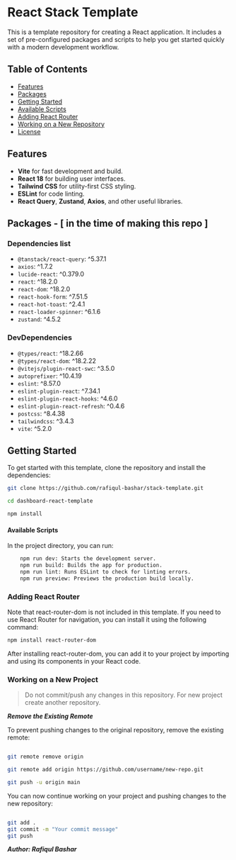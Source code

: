 # React Stack Template

This is a template repository for creating a React application. It includes a set of pre-configured packages and scripts to help you get started quickly with a modern development workflow.

## Table of Contents

- [Features](#features)
- [Packages](#packages)
- [Getting Started](#getting-started)
- [Available Scripts](#available-scripts)
- [Adding React Router](#adding-react-router)
- [Working on a New Repository](#working-on-a-new-repository)
- [License](#license)

## Features

- **Vite** for fast development and build.
- **React 18** for building user interfaces.
- **Tailwind CSS** for utility-first CSS styling.
- **ESLint** for code linting.
- **React Query**, **Zustand**, **Axios**, and other useful libraries.

## Packages - [ in the time of making this repo ]

### Dependencies list

- `@tanstack/react-query`: ^5.37.1
- `axios`: ^1.7.2
- `lucide-react`: ^0.379.0
- `react`: ^18.2.0
- `react-dom`: ^18.2.0
- `react-hook-form`: ^7.51.5
- `react-hot-toast`: ^2.4.1
- `react-loader-spinner`: ^6.1.6
- `zustand`: ^4.5.2

### DevDependencies

- `@types/react`: ^18.2.66
- `@types/react-dom`: ^18.2.22
- `@vitejs/plugin-react-swc`: ^3.5.0
- `autoprefixer`: ^10.4.19
- `eslint`: ^8.57.0
- `eslint-plugin-react`: ^7.34.1
- `eslint-plugin-react-hooks`: ^4.6.0
- `eslint-plugin-react-refresh`: ^0.4.6
- `postcss`: ^8.4.38
- `tailwindcss`: ^3.4.3
- `vite`: ^5.2.0

## Getting Started

To get started with this template, clone the repository and install the dependencies:

```bash
git clone https://github.com/rafiqul-bashar/stack-template.git

cd dashboard-react-template

npm install
```

#### Available Scripts

In the project directory, you can run:

```bash
    npm run dev: Starts the development server.
    npm run build: Builds the app for production.
    npm run lint: Runs ESLint to check for linting errors.
    npm run preview: Previews the production build locally.

```

### Adding React Router

Note that react-router-dom is not included in this template. If you need to use React Router for navigation, you can install it using the following command:

```bash
npm install react-router-dom
```

After installing react-router-dom, you can add it to your project by importing and using its components in your React code.

### Working on a New Project

> Do not commit/push any changes in this repository. For new project create another repository.

**_Remove the Existing Remote_**

To prevent pushing changes to the original repository, remove the existing remote:

```bash

git remote remove origin

git remote add origin https://github.com/username/new-repo.git

git push -u origin main

```

You can now continue working on your project and pushing changes to the new repository:

```bash

git add .
git commit -m "Your commit message"
git push
```

**_Author: Rafiqul Bashar_**
